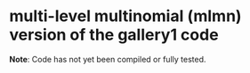 # multi-level multinomial (mlmn) version of the gallery1 code

**Note**: Code has not yet been compiled or fully tested.
